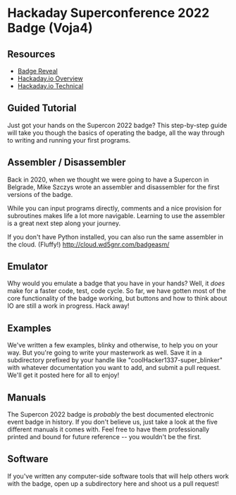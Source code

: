 # Hackaday Superconference 2022 Badge (Voja4)

## Resources

* [Badge Reveal](https://hackaday.com/2022/10/12/the-2022-supercon-badge-is-a-handheld-trip-through-computing-history/)
* [Hackaday.io Overview](https://hackaday.io/project/188025-2022-hackaday-supercon-6-badge-guide)  
* [Hackaday.io Technical](https://hackaday.io/project/182568-badge-for-supercon6-november-2022)  

## Guided Tutorial

Just got your hands on the Supercon 2022 badge? This step-by-step guide will take you though the basics of operating the badge, all the way through to writing and running your first programs.

## Assembler / Disassembler

Back in 2020, when we thought we were going to have a Supercon in Belgrade, Mike Szczys wrote an assembler and disassembler for the first versions of the badge.  

While you can input programs directly, comments and a nice provision for subroutines makes life a lot more navigable.  Learning to use the assembler is a great next step along your journey.

If you don't have Python installed, you can also run the same assembler in the cloud.  (Fluffy!)  http://cloud.wd5gnr.com/badgeasm/

## Emulator

Why would you emulate a badge that you have in your hands?  Well, it _does_ make for a faster code, test, code cycle.  So far, we have gotten most of the core functionality of the badge working, but buttons and how to think about IO are still a work in progress.  Hack away!

## Examples

We've written a few examples, blinky and otherwise, to help you on your way.  But you're going to write your masterwork as well.  Save it in a subdirectory prefixed by your handle like "coolHacker1337-super_blinker" with whatever documentation you want to add, and submit a pull request.  We'll get it posted here for all to enjoy!  

## Manuals

The Supercon 2022 badge is _probably_ the best documented electronic event badge in history. If you don't believe us, just take a look at the five different manuals it comes with. Feel free to have them professionally printed and bound for future reference -- you wouldn't be the first.

## Software

If you've written any computer-side software tools that will help others work with the badge, open up a subdirectory here and shoot us a pull request!